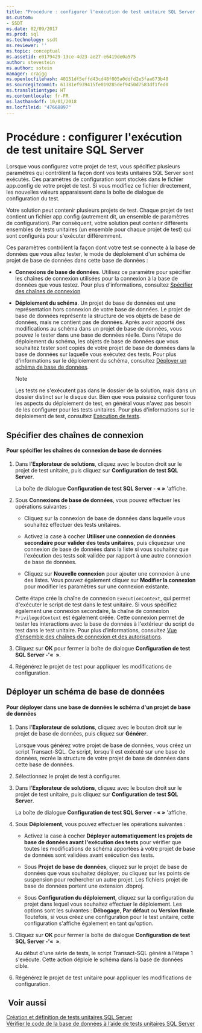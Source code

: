 ```yaml
---
title: "Procédure : configurer l'exécution de test unitaire SQL Server | Microsoft Docs"
ms.custom:
- SSDT
ms.date: 02/09/2017
ms.prod: sql
ms.technology: ssdt
ms.reviewer: ''
ms.topic: conceptual
ms.assetid: e0179429-13ce-4d23-ae27-e6419de0a575
author: stevestein
ms.author: sstein
manager: craigg
ms.openlocfilehash: 40151df5effd43cd48f005a0ddfd2e5faa673b40
ms.sourcegitcommit: 61381ef939415fe019285def9450d7583df1fed0
ms.translationtype: HT
ms.contentlocale: fr-FR
ms.lasthandoff: 10/01/2018
ms.locfileid: "47668897"
---
```

# <a name="how-to-configure-sql-server-unit-test-execution"></a>Procédure : configurer l'exécution de test unitaire SQL Server
Lorsque vous configurez votre projet de test, vous spécifiez plusieurs paramètres qui contrôlent la façon dont vos tests unitaires SQL Server sont exécutés. Ces paramètres de configuration sont stockés dans le fichier app.config de votre projet de test. Si vous modifiez ce fichier directement, les nouvelles valeurs apparaissent dans la boîte de dialogue de configuration du test.  
  
Votre solution peut contenir plusieurs projets de test. Chaque projet de test contient un fichier app.config (autrement dit, un ensemble de paramètres de configuration). Par conséquent, votre solution peut contenir différents ensembles de tests unitaires (un ensemble pour chaque projet de test) qui sont configurés pour s'exécuter différemment.  
  
Ces paramètres contrôlent la façon dont votre test se connecte à la base de données que vous allez tester, le mode de déploiement d'un schéma de projet de base de données dans cette base de données :  
  
-   **Connexions de base de données**. Utilisez ce paramètre pour spécifier les chaînes de connexion utilisées pour la connexion à la base de données que vous testez. Pour plus d'informations, consultez [Spécifier des chaînes de connexion](#SpecifyConnectionStrings)  
  
-   **Déploiement du schéma**. Un projet de base de données est une représentation hors connexion de votre base de données. Le projet de base de données représente la structure de vos objets de base de données, mais ne contient pas de données. Après avoir apporté des modifications au schéma dans un projet de base de données, vous pouvez le tester dans une base de données réelle. Dans l'étape de déploiement du schéma, les objets de base de données que vous souhaitez tester sont copiés de votre projet de base de données dans la base de données sur laquelle vous exécutez des tests. Pour plus d'informations sur le déploiement du schéma, consultez [Déployer un schéma de base de données](#DeployingDBSchema).  
  
    > [!NOTE]  
    > Les tests ne s'exécutent pas dans le dossier de la solution, mais dans un dossier distinct sur le disque dur. Bien que vous puissiez configurer tous les aspects du déploiement de test, en général vous n'avez pas besoin de les configurer pour les tests unitaires. Pour plus d'informations sur le déploiement de test, consultez [Exécution de tests](http://msdn.microsoft.com/library/dd286680(VS.100).aspx).  
  
## <a name="SpecifyConnectionStrings"></a>Spécifier des chaînes de connexion  
  
#### <a name="to-specify-database-connection-strings"></a>Pour spécifier les chaînes de connexion de base de données  
  
1.  Dans l'**Explorateur de solutions**, cliquez avec le bouton droit sur le projet de test unitaire, puis cliquez sur **Configuration de test SQL Server**.  
  
    La boîte de dialogue **Configuration de test SQL Server - «<projectname> »** 'affiche.  
  
2.  Sous **Connexions de base de données**, vous pouvez effectuer les opérations suivantes :  
  
    -   Cliquez sur la connexion de base de données dans laquelle vous souhaitez effectuer des tests unitaires.  
  
    -   Activez la case à cocher **Utiliser une connexion de données secondaire pour valider des tests unitaires**, puis cliquezsur une connexion de base de données dans la liste si vous souhaitez que l'exécution des tests soit validée par rapport à une autre connexion de base de données.  
  
    -   Cliquez sur **Nouvelle connexion** pour ajouter une connexion à une des listes. Vous pouvez également cliquer sur **Modifier la connexion** pour modifier les paramètres sur une connexion existante.  
  
    Cette étape crée la chaîne de connexion `ExecutionContext`, qui permet d'exécuter le script de test dans le test unitaire. Si vous spécifiez également une connexion secondaire, la chaîne de connexion `PrivilegedContext` est également créée. Cette connexion permet de tester les interactions avec la base de données à l'extérieur du script de test dans le test unitaire. Pour plus d’informations, consultez [Vue d’ensemble des chaînes de connexion et des autorisations](../ssdt/overview-of-connection-strings-and-permissions.md).  
  
3.  Cliquez sur **OK** pour fermer la boîte de dialogue **Configuration de test SQL Server -'« <projectname> »**.  
  
4.  Régénérez le projet de test pour appliquer les modifications de configuration.  
  
## <a name="DeployingDBSchema"></a>Déployer un schéma de base de données  
  
#### <a name="to-deploy-to-a-database-the-schema-of-a-database-project"></a>Pour déployer dans une base de données le schéma d'un projet de base de données  
  
1.  Dans l'**Explorateur de solutions**, cliquez avec le bouton droit sur le projet de base de données, puis cliquez sur **Générer**.  
  
    Lorsque vous générez votre projet de base de données, vous créez un script Transact\-SQL. Ce script, lorsqu'il est exécuté sur une base de données, recrée la structure de votre projet de base de données dans cette base de données.  
  
2.  Sélectionnez le projet de test à configurer.  
  
3.  Dans l'**Explorateur de solutions**, cliquez avec le bouton droit sur le projet de test unitaire, puis cliquez sur **Configuration de test SQL Server**.  
  
    La boîte de dialogue **Configuration de test SQL Server - «<projectname> »** 'affiche.  
  
4.  Sous **Déploiement**, vous pouvez effectuer les opérations suivantes :  
  
    -   Activez la case à cocher **Déployer automatiquement les projets de base de données avant l'exécution des tests** pour vérifier que toutes les modifications de schéma apportées à votre projet de base de données sont validées avant exécution des tests.  
  
    -   Sous **Projet de base de données**, cliquez sur le projet de base de données que vous souhaitez déployer, ou cliquez sur les points de suspension pour rechercher un autre projet. Les fichiers projet de base de données portent une extension .dbproj.  
  
    -   Sous **Configuration du déploiement**, cliquez sur la configuration du projet dans lequel vous souhaitez effectuer le déploiement. Les options sont les suivantes : **Débogage**, **Par défaut** ou **Version finale**. Toutefois, si vous créez une configuration pour le test unitaire, cette configuration s'affiche également en tant qu'option.  
  
5.  Cliquez sur **OK** pour fermer la boîte de dialogue **Configuration de test SQL Server -'« <projectname> »**.  
  
    Au début d'une série de tests, le script Transact\-SQL généré à l'étape 1 s'exécute. Cette action déploie le schéma dans la base de données cible.  
  
6.  Régénérez le projet de test unitaire pour appliquer les modifications de configuration.  
  
## <a name="see-also"></a> Voir aussi  
[Création et définition de tests unitaires SQL Server](../ssdt/creating-and-defining-sql-server-unit-tests.md)  
[Vérifier le code de la base de données à l’aide de tests unitaires SQL Server](../ssdt/verifying-database-code-by-using-sql-server-unit-tests.md)  
  
